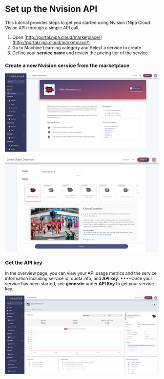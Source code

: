 # Set up the Nvision API

This tutorial provides steps to get you started using Nvision \(Nipa Cloud Vision API\) through a simple API call.

1. Open [http://portal.nipa.cloud/marketplace/](http://portal.nipa.cloud/marketplace/)
2. Go to Machine Learning category and Select a service to create
3. Define your **service name** and review the pricing tier of the service.

### Create a new Nvision service from the marketplace

![Object Detection: Machine Learning service from NCP marketplace](../.gitbook/assets/screenshot-from-2020-01-02-15-36-16.png)

![](../.gitbook/assets/screenshot-from-2020-01-16-14-06-50.png)

### Get the API key

In the overview page, you can view your API usage metrics and the service information including service id, quota info, and **API key**. ****Once your service has been started, see **generate** under **API Key** to get your service key.

![Nvision service overview page](../.gitbook/assets/screenshot-from-2020-01-03-14-29-22.png)

